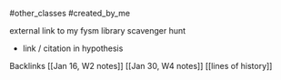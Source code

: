 #other_classes
#created_by_me 

external link to my fysm library scavenger hunt 
- link / citation in hypothesis 

Backlinks
[[Jan 16, W2 notes]]
[[Jan 30, W4 notes]]
[[lines of history]]



